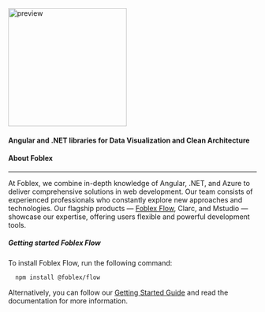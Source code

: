 <img width="240" alt="preview" src="https://github.com/Foblex/.github/assets/13272876/45beb856-48e1-4adf-bf39-830f5a32a53a">


#### Angular and .NET libraries for Data Visualization and Clean Architecture

#### About Foblex
----

At Foblex, we combine in-depth knowledge of Angular, .NET, and Azure to deliver comprehensive solutions in web development. Our team consists of experienced professionals who constantly explore new approaches and technologies. Our flagship products — [Foblex Flow](https://github.com/Foblex/f-flow), Clarc, and Mstudio — showcase our expertise, offering users flexible and powerful development tools.

##### Getting started Foblex Flow

To install Foblex Flow, run the following command:

```bash
  npm install @foblex/flow
```

Alternatively, you can follow our [Getting Started Guide](https://foblex.com/flow/documentation/get-started) and read the documentation for more information.
